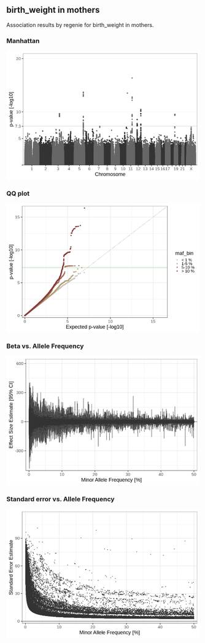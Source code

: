 ## birth_weight in mothers
Association results by regenie for birth_weight in mothers.
### Manhattan
![](figures/pop_mothers_pheno_birth_weight_mh.png)
### QQ plot
![](figures/pop_mothers_pheno_birth_weight_qq.png)
### Beta vs. Allele Frequency
![](figures/pop_mothers_pheno_birth_weight_beta_af.png)
### Standard error vs. Allele Frequency
![](figures/pop_mothers_pheno_birth_weight_se_af.png)
